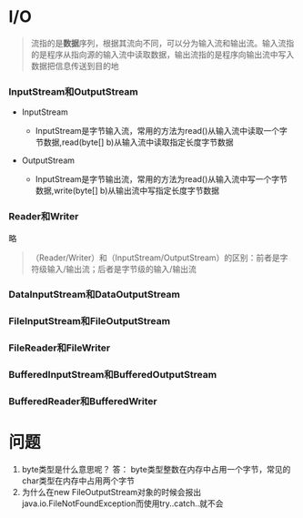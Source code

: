 # I/O
> 流指的是**数据**序列，根据其流向不同，可以分为输入流和输出流。输入流指的是程序从指向源的输入流中读取数据，输出流指的是程序向输出流中写入数据把信息传送到目的地
### InputStream和OutputStream
- InputStream
    - InputStream是字节输入流，常用的方法为read()从输入流中读取一个字节数据,read(byte[] b)从输入流中读取指定长度字节数据

- OutputStream
    - InputStream是字节输出流，常用的方法为read()从输入流中写一个字节数据,write(byte[] b)从输出流中写指定长度字节数据

### Reader和Writer
略

> （Reader/Writer）和（InputStream/OutputStream）的区别：前者是字符级输入/输出流；后者是字节级的输入/输出流
### DataInputStream和DataOutputStream
### FileInputStream和FileOutputStream
### FileReader和FileWriter
### BufferedInputStream和BufferedOutputStream
### BufferedReader和BufferedWriter








# 问题
1. byte类型是什么意思呢？
答： byte类型整数在内存中占用一个字节，常见的char类型在内存中占用两个字节
2. 为什么在new FileOutputStream对象的时候会报出java.io.FileNotFoundException而使用try..catch..就不会